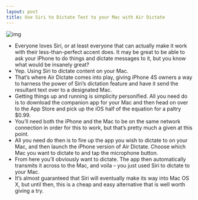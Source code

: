 ```yaml
---
layout: post
title: Use Siri to Dictate Text to your Mac with Air Dictate
---
```

![img](http://media.idownloadblog.com/wp-content/uploads/2011/12/air-dictate.jpeg)
* Everyone loves Siri, or at least everyone that can actually make it work with their less-than-perfect accent does. It may be great to be able to ask your iPhone to do things and dictate messages to it, but you know what would be insanely great?
* Yep. Using Siri to dictate content on your Mac.
* That’s where Air Dictate comes into play, giving iPhone 4S owners a way to harness the power of Siri’s dictation feature and have it send the resultant text over to a designated Mac.
* Getting things up and running is simplicity personified. All you need do is to download the companion app for your Mac and then head on over to the App Store and pick up the iOS half of the equation for a paltry $0.99.
* You’ll need both the iPhone and the Mac to be on the same network connection in order for this to work, but that’s pretty much a given at this point.
* All you need do then is to fire up the app you wish to dictate to on your Mac, and then launch the iPhone version of Air Dictate. Choose which Mac you want to dictate to and tap the microphone button.
* From here you’ll obviously want to dictate. The app then automatically transmits it across to the Mac, and voila – you just used Siri to dictate to your Mac.
* It’s almost guaranteed that Siri will eventually make its way into Mac OS X, but until then, this is a cheap and easy alternative that is well worth giving a try.


